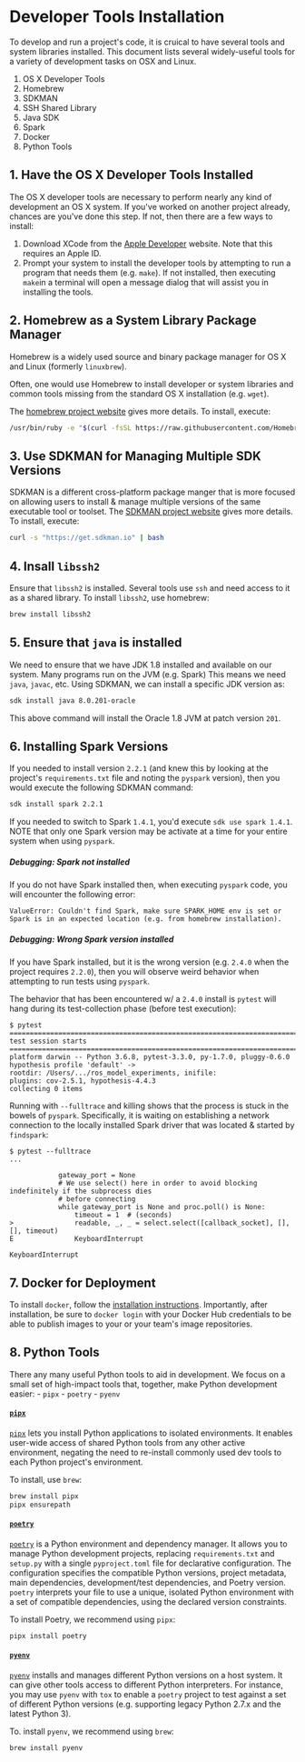 # Developer Tools Installation

To develop and run a project's code, it is cruical to have several tools and system libraries installed. This document lists several widely-useful tools for a variety of development tasks on OSX and Linux.

1. OS X Developer Tools
2. Homebrew
3. SDKMAN
4. SSH Shared Library
5. Java SDK
6. Spark
7. Docker
8. Python Tools



## 1. Have the OS X Developer Tools Installed
The OS X developer tools are necessary to perform nearly any kind of
development an OS X system. If you've worked on another project already,
chances are you've done this step. If not, then there are a few ways to
install:

1. Download XCode from the [Apple Developer](https://developer.apple.com/xcode/) website.
   Note that this requires an Apple ID.
2. Prompt your system to install the developer tools by attempting to run a program that needs 
   them (e.g. `make`). If not installed, then executing `make`in a terminal will open a message 
   dialog that will assist you in installing the tools.



## 2. Homebrew as a System Library Package Manager
Homebrew is a widely used source and binary package manager for OS X and Linux (formerly `linuxbrew`). 

Often, one would use Homebrew to install developer or system libraries and common tools missing from the standard OS X installation (e.g. `wget`).

The [homebrew project website](https://brew.sh/) gives more details. To install, execute:
```bash
/usr/bin/ruby -e "$(curl -fsSL https://raw.githubusercontent.com/Homebrew/install/main/install)"
```



## 3. Use SDKMAN for Managing Multiple SDK Versions
SDKMAN is a different cross-platform package manger that is more focused on allowing users to install 
& manage multiple versions of the same executable tool or toolset.  The [SDKMAN project website](https://sdkman.io/) gives more details. To install, execute:
```bash
curl -s "https://get.sdkman.io" | bash
```



## 4. Insall `libssh2`
Ensure that `libssh2` is installed. Several tools use `ssh` and need access to
it as a shared library. To install `libssh2`, use homebrew:
```bash
brew install libssh2
```



## 5. Ensure that `java` is installed
We need to ensure that we have JDK 1.8 installed and available on our system. Many programs run on the JVM (e.g. Spark) This means we need `java`, `javac`, etc. Using SDKMAN, we can install a specific JDK version as:
```bash
sdk install java 8.0.201-oracle
```
This above command will install the Oracle 1.8 JVM at patch version `201`.



## 6. Installing Spark Versions
If you needed to install version `2.2.1` (and knew this by looking at the
project's `requirements.txt` file and noting the `pyspark` version), then 
you would execute the following SDKMAN command:
```bash
sdk install spark 2.2.1
```

If you needed to switch to Spark `1.4.1`, you'd execute `sdk use spark 1.4.1`. 
NOTE that only one Spark version may be activate at a time for your entire 
system when using `pyspark`.

##### Debugging: Spark not installed
If you do not have Spark installed then, when executing `pyspark` code, you will encounter the following error:
```
ValueError: Couldn't find Spark, make sure SPARK_HOME env is set or Spark is in an expected location (e.g. from homebrew installation).
```

##### Debugging: Wrong Spark version installed
If you have Spark installed, but it is the wrong version (e.g. `2.4.0` when the  project requires `2.2.0`), then you will observe weird behavior when
attempting to run tests using `pyspark`. 

The behavior that has been encountered w/ a `2.4.0` install is  `pytest`
will hang during its test-collection phase (before test execution):
```
$ pytest
=========================================================================================== test session starts ============================================================================================
platform darwin -- Python 3.6.8, pytest-3.3.0, py-1.7.0, pluggy-0.6.0
hypothesis profile 'default' -> 
rootdir: /Users/.../ros_model_experiments, inifile:
plugins: cov-2.5.1, hypothesis-4.4.3
collecting 0 items
```

Running with `--fulltrace` and killing shows that the process is stuck in the
bowels of `pyspark`. Specifically, it is waiting on establishing a network 
connection to the locally installed Spark driver that was located & started by
`findspark`:
```
$ pytest --fulltrace
...

            gateway_port = None
            # We use select() here in order to avoid blocking indefinitely if the subprocess dies
            # before connecting
            while gateway_port is None and proc.poll() is None:
                timeout = 1  # (seconds)
>               readable, _, _ = select.select([callback_socket], [], [], timeout)
E               KeyboardInterrupt

KeyboardInterrupt
```



## 7. Docker for Deployment
To install `docker`, follow the [installation instructions](https://docs.docker.com/docker-for-mac/install/). Importantly, after installation, be sure to `docker login` with your Docker Hub credentials to be able to publish images to your or your team's image repositories.



## 8. Python Tools
There any many useful Python tools to aid in development. We focus on a small set of high-impact tools that, together, make Python development easier:
	- `pipx`
	- `poetry`
	- `pyenv`


#### [`pipx`](https://github.com/pipxproject/pipx) 
[`pipx`](https://github.com/pipxproject/pipx) lets you install Python applications to isolated environments. It enables user-wide access of shared Python tools from any other active environment, negating the need to re-install commonly used dev tools to each Python project's environment. 

To install, use `brew`:
```bash
brew install pipx
pipx ensurepath
```

#### [`poetry`](https://python-poetry.org/) 
[`poetry`](https://python-poetry.org/) is a Python environment and dependency manager. It allows you to manage Python development projects, replacing `requirements.txt` and `setup.py` with a single `pyproject.toml` file for declarative configuration. The configuration specifies the compatible Python versions, project metadata, main dependencies, development/test dependencies, and Poetry version. `poetry` interprets your file to use a unique, isolated Python environment with a set of compatible dependencies, using the declared version constraints.

To install Poetry, we recommend using `pipx`:
```bash
pipx install poetry
```

#### [`pyenv`](https://github.com/pyenv/pyenv)
[`pyenv`](https://github.com/pyenv/pyenv) installs and manages different Python versions on a host system. It can give other tools access to different Python interpreters. For instance, you may use `pyenv` with `tox` to enable a `poetry` project to test against a set of different Python versions (e.g. supporting legacy Python 2.7.x and the latest Python 3).

To. install `pyenv`, we recommend using `brew`:
```bash
brew install pyenv
```
